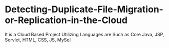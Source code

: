 # Detecting-Duplicate-File-Migration-or-Replication-in-the-Cloud
It is a Cloud Based Project Utilizing Languages are Such as Core Java, JSP, Servlet, HTML, CSS, JS, MySql

